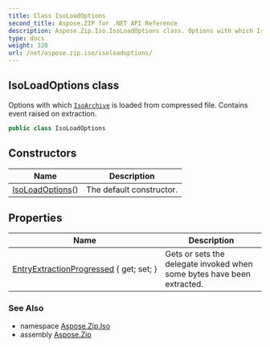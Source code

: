 ```yaml
---
title: Class IsoLoadOptions
second_title: Aspose.ZIP for .NET API Reference
description: Aspose.Zip.Iso.IsoLoadOptions class. Options with which IsoArchive is loaded from compressed file. Contains event raised on extraction
type: docs
weight: 320
url: /net/aspose.zip.iso/isoloadoptions/
---
```

## IsoLoadOptions class

Options with which [`IsoArchive`](../isoarchive/) is loaded from compressed file. Contains event raised on extraction.

```csharp
public class IsoLoadOptions
```

## Constructors

| Name | Description |
| --- | --- |
| [IsoLoadOptions](isoloadoptions/)() | The default constructor. |

## Properties

| Name | Description |
| --- | --- |
| [EntryExtractionProgressed](../../aspose.zip.iso/isoloadoptions/entryextractionprogressed/) { get; set; } | Gets or sets the delegate invoked when some bytes have been extracted. |

### See Also

* namespace [Aspose.Zip.Iso](../../aspose.zip.iso/)
* assembly [Aspose.Zip](../../)



